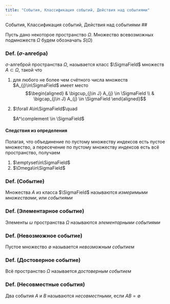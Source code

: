 ```yaml
---
title: "События, Классификация событий, Действия над событиями"
---
```

События, Классификация событий, Действия над событиями ##


Пусть дано некоторое пространство $\Omega$.
Множество всевозможных подмножеств $\Omega$ будем обозначать $S(\Omega)$

### Def. ($\sigma$-алгебра) ###
$\sigma$-алгеброй пространства $\Omega$, называется класс $\SigmaField$ множеств $A\subset\Omega$,
такой что

1.  для любого не более чем счётного числа множеств $A_{j}\in\SigmaField$ имеет место
    $$\begin{aligned}
    & \bigcup_{j\in J} A_{j} \in \SigmaField \\
    & \bigcap_{j\in J} A_{j} \in \SigmaField
    \end{aligned}$$
2.  $\forall A\in\SigmaField$\quad
    
    $A^\complement \in \SigmaField$

#### Следствия из определения ####
Полагая, что объединение по пустому множеству индексов есть пустое множество,
а пересечение по пустому множеству индексов есть всё пространство, получаем

1. $\emptyset\in\SigmaField$
2. $\Omega\in\SigmaField$

### Def. (Событие) ###
Множества $A$ из класса $\SigmaField$ называются *измеримыми множествами*, или *событиями*

### Def. (Элементарное событие) ###
Элементы $\omega$ пространства $\Omega$ называются *элементарными событиями*

### Def. (Невозможное событие) ###
Пустое множество $\emptyset$ называется *невозможным событием*

### Def. (Достоверное событие) ###
Всё пространство $\Omega$ называется *достоверным событием*

### Def. (Несовместные события) ###
Два события $A$ и $B$ называются *несовместными*, если $AB = \emptyset$
